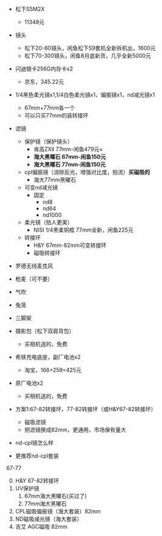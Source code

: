 - 松下S5M2X
	- 11348元
- 镜头
	- 松下20-60镜头，闲鱼松下S9套机全新拆机出，1600元
	- 松下70-300镜头，闲鱼8月底新货，几乎全新5000元
- 闪迪银卡256G内存卡x2
	- 京东，345.22元
- 1/4黑色柔光镜x1,1/4白色柔光镜x1，偏振镜x1，nd减光镜x1
	- 67mm+77mm各一个
	- 可以只买77mm的装转接环
- 滤镜
	- 保护镜（保护镜头）
		- 肯高ZXII 77mm-闲鱼479元×
		- **海大黑曜石 67mm-闲鱼150元**
		- **海大黑曜石 77mm-闲鱼150元**
	- cpl偏振镜（消除反光，增强对比度，拍流）**买磁吸的**
		- 海大77mm黑曜石
	- 可变nd减光镜
		- 固定
			- nd8
			- nd64
			- nd1000
	- 柔光镜（拍人更美）
		- NISI 1/4黑柔铜框 77mm全新，闲鱼225元
	- 转接环
		- H&Y 67mm-82mm可变转接环
		- 磁吸转接环
- 罗德无线麦克风
- 枪麦（可不要）
- 气吹
- 兔笼
- 三脚架
- 摄影包（松下双肩背包）
	- 买相机送的，免费
- 希铁充电底座，副厂电池x2
	- 淘宝，166+259=425元
- 原厂电池x2
	- 买相机送的，免费



- 方案1:67-82转接环，77-82转接环（或H&Y67-82转接环）
	- 磁吸滤镜
	- 把滤镜换成82mm，更通用，市场保有量大
- nd-cpl镜怎么样
- 更推荐nd-cpl套装

67-77

0. H&Y 67-82转接环
1. UV保护镜
	1. 67mm海大黑曜石(买过了)
	2. 77mm海大黑曜石
2. CPL磁吸偏振镜（海大套装）82mm
3. ND磁吸减光镜（海大套装）
4. 吉艾 AGC磁吸 82mm